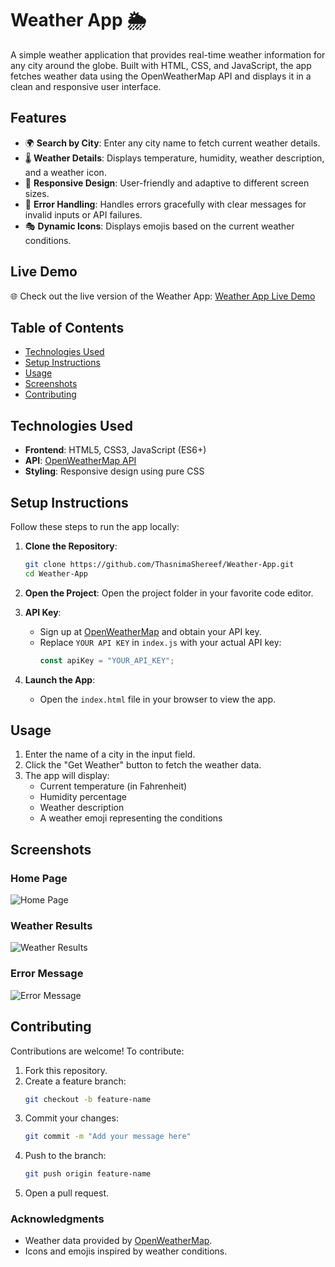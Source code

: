 # Weather App 🌦️

A simple weather application that provides real-time weather information for any city around the globe. Built with HTML, CSS, and JavaScript, the app fetches weather data using the OpenWeatherMap API and displays it in a clean and responsive user interface.

## Features

- 🌍 **Search by City**: Enter any city name to fetch current weather details.
- 🌡️ **Weather Details**: Displays temperature, humidity, weather description, and a weather icon.
- 🎨 **Responsive Design**: User-friendly and adaptive to different screen sizes.
- 🔄 **Error Handling**: Handles errors gracefully with clear messages for invalid inputs or API failures.
- 🎭 **Dynamic Icons**: Displays emojis based on the current weather conditions.

## Live Demo

🌐 Check out the live version of the Weather App: [Weather App Live Demo](#)  

## Table of Contents

- [Technologies Used](#technologies-used)
- [Setup Instructions](#setup-instructions)
- [Usage](#usage)
- [Screenshots](#screenshots)
- [Contributing](#contributing)

## Technologies Used

- **Frontend**: HTML5, CSS3, JavaScript (ES6+)
- **API**: [OpenWeatherMap API](https://openweathermap.org/api)
- **Styling**: Responsive design using pure CSS

## Setup Instructions

Follow these steps to run the app locally:

1. **Clone the Repository**:
   ```bash
   git clone https://github.com/ThasnimaShereef/Weather-App.git
   cd Weather-App

2. **Open the Project**:
   Open the project folder in your favorite code editor.

3. **API Key**:
   - Sign up at [OpenWeatherMap](https://openweathermap.org/) and obtain your API key.
   - Replace `YOUR API KEY` in `index.js` with your actual API key:
     ```javascript
     const apiKey = "YOUR_API_KEY";
     ```

4. **Launch the App**:
   - Open the `index.html` file in your browser to view the app.

## Usage

1. Enter the name of a city in the input field.
2. Click the "Get Weather" button to fetch the weather data.
3. The app will display:
   - Current temperature (in Fahrenheit)
   - Humidity percentage
   - Weather description
   - A weather emoji representing the conditions

## Screenshots

### Home Page
![Home Page](homepage.PNG)

### Weather Results
![Weather Results](screenshot.png)

### Error Message
![Error Message](error.PNG)

## Contributing

Contributions are welcome! To contribute:

1. Fork this repository.
2. Create a feature branch:
   ```bash
   git checkout -b feature-name
   ```
3. Commit your changes:
   ```bash
   git commit -m "Add your message here"
   ```
4. Push to the branch:
   ```bash
   git push origin feature-name
   ```
5. Open a pull request.

### Acknowledgments

- Weather data provided by [OpenWeatherMap](https://openweathermap.org/).
- Icons and emojis inspired by weather conditions.
